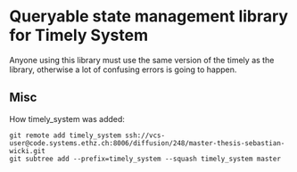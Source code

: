 Queryable state management library for Timely System
====================================================

Anyone using this library must use the same version of the timely as the library, otherwise a lot of confusing errors is going to happen.


Misc
----
How timely_system was added:
```
git remote add timely_system ssh://vcs-user@code.systems.ethz.ch:8006/diffusion/248/master-thesis-sebastian-wicki.git
git subtree add --prefix=timely_system --squash timely_system master
```
